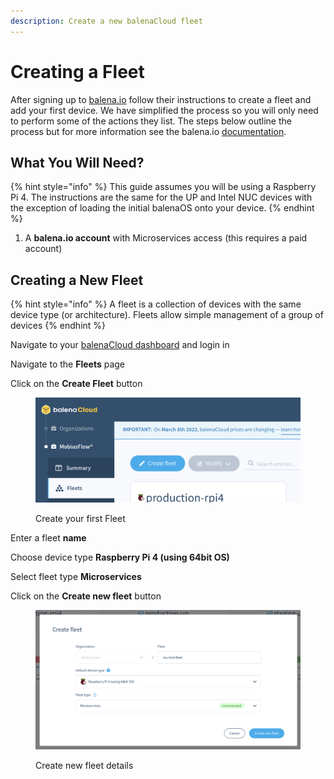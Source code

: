 ```yaml
---
description: Create a new balenaCloud fleet
---
```


# Creating a Fleet

After signing up to [balena.io](https://www.balena.io) follow their instructions to create a fleet and add your first device. We have simplified the process so you will only need to perform some of the actions they list. The steps below outline the process but for more information see the balena.io [documentation](https://docs.balena.io/learn/getting-started/raspberrypi3/nodejs/#create-a-fleet).

## What You Will Need?

{% hint style="info" %}
This guide assumes you will be using a Raspberry Pi 4. The instructions are the same for the UP and Intel NUC devices with the exception of loading the initial balenaOS onto your device.
{% endhint %}

1. A **balena.io account** with Microservices access (this requires a paid account)

## Creating a New Fleet

{% hint style="info" %}
A fleet is a collection of devices with the same device type (or architecture). Fleets allow simple management of a group of devices
{% endhint %}

Navigate to your [balenaCloud dashboard](https://dashboard.balena-cloud.com/?) and login in

Navigate to the **Fleets** page

Click on the **Create Fleet** button

<figure><img src="../../.gitbook/assets/Balena Create Fleet.png" alt=""><figcaption><p>Create your first Fleet</p></figcaption></figure>

Enter a fleet **name**

Choose device type **Raspberry Pi 4 (using 64bit OS)**

Select fleet type **Microservices**

Click on the **Create new fleet** button

<figure><img src="../../.gitbook/assets/Balena Create Fleet Details.png" alt=""><figcaption><p>Create new fleet details</p></figcaption></figure>
